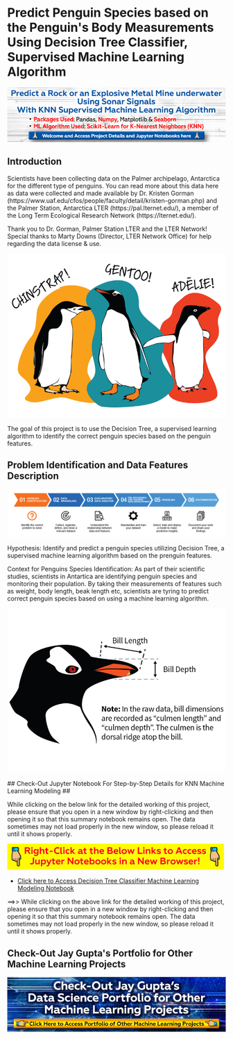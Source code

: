 # Predict Penguin Species based on the Penguin's Body Measurements Using Decision Tree Classifier, Supervised Machine Learning Algorithm

<p align="center">
<img src="https://github.com/jayguptacal/portfolio/blob/main/image/knnProjectwelcome.jpg">
</p>

## Introduction
<p>Scientists have been collecting data on the Palmer archipelago, Antarctica for the different type of penguins. You can read more about this data here as data were collected and made available by Dr. Kristen Gorman (https://www.uaf.edu/cfos/people/faculty/detail/kristen-gorman.php) and the Palmer Station, Antarctica LTER (https://pal.lternet.edu/), a member of the Long Term Ecological Research Network (https://lternet.edu/).

Thank you to Dr. Gorman, Palmer Station LTER and the LTER Network! Special thanks to Marty Downs (Director, LTER Network Office) for help regarding the data license & use.</p>
<p align="center">
<img src="https://github.com/jayguptacal/portfolio/blob/main/image/penguin.jpg">
</p>
<p>The goal of this project is to use the Decision Tree, a supervised learning algorithm to identify the correct penguin species based on the penguin features.</p>

## Problem Identification and Data Features Description

<img src="https://github.com/jayguptacal/portfolio/blob/main/image/MLinfograph1.jpg" />

Hypothesis: Identify and predict a penguin species utilizing Decision Tree, a supervised machine learning algorithm based on the prenguin features.

Context for Penguins Species Identification: As part of their scientific studies, scientists in Antartica are identifying penguin species and monitoring their population. By taking their measurements of features such as weight, body length, beak length etc, scientists are tyring to predict correct penguin species based on using a machine learning algorithm.
<p align="center">
<img src="https://github.com/jayguptacal/portfolio/blob/main/image/penguin1.jpg">
</p>
## Check-Out Jupyter Notebook For Step-by-Step Details for KNN Machine Learning Modeling ##

While clicking on the below link for the detailed working of this project, please ensure that you open in a new window by right-clicking and then opening it so that this summary notebook remains open. The data sometimes may not load properly in the new window, so please reload it until it shows properly.

<img src="https://github.com/jayguptacal/portfolio/blob/main/image/bannerOpenNotebooks.jpg">

* <a href="https://github.com/jayguptacal/EnergyAndEnvironment/blob/main/PenguinsClassification/penguins_species_decision_tree.ipynb">Click here to Access Decision Tree Classifier Machine Learning Modeling Notebook</a>

==>> While clicking on the above link for the detailed working of this project, please ensure that you open in a new window by right-clicking and then opening it so that this summary notebook remains open. The data sometimes may not load properly in the new window, so please reload it until it shows properly.


## Check-Out Jay Gupta's Portfolio for Other Machine Learning Projects ##
<p align="center">
<a href="https://jayguptacal.github.io/portfolio/" target="_blank"><img src="https://github.com/jayguptacal/portfolio/blob/main/image/FullPortfolioBanner.jpg"></a>
</p>

